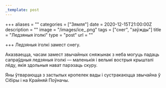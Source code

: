 ```yaml
---
_template: post
---
```


+++
aliases = ""
categories = ["Зямля"]
date = 2020-12-15T21:00:00Z
description = ""
image = "/images/ice_.png"
tags = ["снег", "заўжды"]
title = "Ледзяныя іголкі"
type = "post"
url = ""

+++
Ледзяныя іголкі замест снегу.  
  
Аказваецца, часам замест звычайных сняжынак з неба могуць падаць сапраўдныя ледзяныя іголкі — маленькія і вельмі вострыя крышталі лёду, якія здольныя нават парэзаць скуру.  
  
Яны ўтвараюцца з застылых кропелек вады і сустракаюцца звычайна ў Сібіры і на Крайняй Поўначы.
